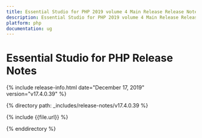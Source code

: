 ```yaml
---
title: Essential Studio for PHP 2019 volume 4 Main Release Release Notes  
description: Essential Studio for PHP 2019 volume 4 Main Release Release Notes  
platform: php
documentation: ug
---
```


# Essential Studio for PHP  Release Notes  

{% include release-info.html date="December 17, 2019"  version="v17.4.0.39" %} 


{% directory path: _includes/release-notes/v17.4.0.39 %}

{% include {{file.url}} %}

{% enddirectory %}